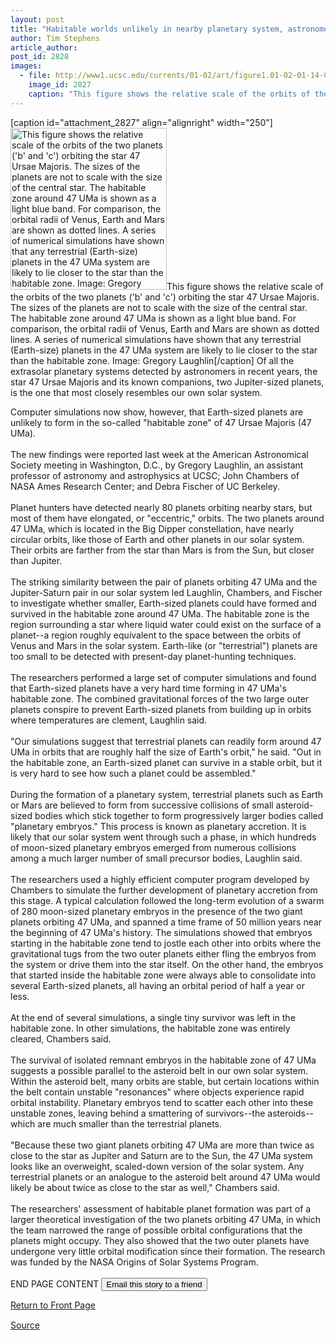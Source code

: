 ```yaml
---
layout: post
title: "Habitable worlds unlikely in nearby planetary system, astronomers find"
author: Tim Stephens
article_author: 
post_id: 2828
images:
  - file: http://www1.ucsc.edu/currents/01-02/art/figure1.01-02-01-14-02.250.jpeg
    image_id: 2827
    caption: "This figure shows the relative scale of the orbits of the two planets ('b' and 'c') orbiting the star 47 Ursae Majoris. The sizes of the planets are not to scale with the size of the central star. The habitable zone around 47 UMa is shown as a light blue band. For comparison, the orbital radii of Venus, Earth and Mars are shown as dotted lines. A series of numerical simulations have shown that any terrestrial (Earth-size) planets in the 47 UMa system are likely to lie closer to the star than the habitable zone. Image: Gregory Laughlin"
---
```


[caption id="attachment_2827" align="alignright" width="250"]<a href="http://dev-ucsc-news.pantheonsite.io/wp-content/uploads/2002/01/figure1.01-02-01-14-02.250.jpeg"><img class="size-full wp-image-2827" src="http://dev-ucsc-news.pantheonsite.io/wp-content/uploads/2002/01/figure1.01-02-01-14-02.250.jpeg" alt="This figure shows the relative scale of the orbits of the two planets ('b' and 'c') orbiting the star 47 Ursae Majoris. The sizes of the planets are not to scale with the size of the central star. The habitable zone around 47 UMa is shown as a light blue band. For comparison, the orbital radii of Venus, Earth and Mars are shown as dotted lines. A series of numerical simulations have shown that any terrestrial (Earth-size) planets in the 47 UMa system are likely to lie closer to the star than the habitable zone. Image: Gregory Laughlin" width="250" height="259" /></a>This figure shows the relative scale of the orbits of the two planets ('b' and 'c') orbiting the star 47 Ursae Majoris. The sizes of the planets are not to scale with the size of the central star. The habitable zone around 47 UMa is shown as a light blue band. For comparison, the orbital radii of Venus, Earth and Mars are shown as dotted lines. A series of numerical simulations have shown that any terrestrial (Earth-size) planets in the 47 UMa system are likely to lie closer to the star than the habitable zone. Image: Gregory Laughlin[/caption]
Of all the extrasolar planetary systems detected by astronomers in recent years, the star 47 Ursae Majoris and its known companions, two Jupiter-sized planets, is the one that most closely resembles our own solar system.
<p>
  Computer simulations now show, however, that Earth-sized planets are unlikely to form in the so-called "habitable zone" of 47 Ursae Majoris (47 UMa).<br>
  <br>
  The new findings were reported last week at the American Astronomical Society meeting in Washington, D.C., by Gregory Laughlin, an assistant professor of astronomy and astrophysics at UCSC; John Chambers of NASA Ames Research Center; and Debra Fischer of UC Berkeley.<br>
  <br>
  Planet hunters have detected nearly 80 planets orbiting nearby stars, but most of them have elongated, or "eccentric," orbits. The two planets around 47 UMa, which is located in the Big Dipper constellation, have nearly circular orbits, like those of Earth and other planets in our solar system. Their orbits are farther from the star than Mars is from the Sun, but closer than Jupiter.<br>
  <br>
  The striking similarity between the pair of planets orbiting 47 UMa and the Jupiter-Saturn pair in our solar system led Laughlin, Chambers, and Fischer to investigate whether smaller, Earth-sized planets could have formed and survived in the habitable zone around 47 UMa. The habitable zone is the region surrounding a star where liquid water could exist on the surface of a planet--a region roughly equivalent to the space between the orbits of Venus and Mars in the solar system. Earth-like (or "terrestrial") planets are too small to be detected with present-day planet-hunting techniques.<br>
  <br>
  The researchers performed a large set of computer simulations and found that Earth-sized planets have a very hard time forming in 47 UMa's habitable zone. The combined gravitational forces of the two large outer planets conspire to prevent Earth-sized planets from building up in orbits where temperatures are clement, Laughlin said.<br>
  <br>
  "Our simulations suggest that terrestrial planets can readily form around 47 UMa in orbits that are roughly half the size of Earth's orbit," he said. "Out in the habitable zone, an Earth-sized planet can survive in a stable orbit, but it is very hard to see how such a planet could be assembled."<br>
  <br>
  During the formation of a planetary system, terrestrial planets such as Earth or Mars are believed to form from successive collisions of small asteroid-sized bodies which stick together to form progressively larger bodies called "planetary embryos." This process is known as planetary accretion. It is likely that our solar system went through such a phase, in which hundreds of moon-sized planetary embryos emerged from numerous collisions among a much larger number of small precursor bodies, Laughlin said.<br>
  <br>
  The researchers used a highly efficient computer program developed by Chambers to simulate the further development of planetary accretion from this stage. A typical calculation followed the long-term evolution of a swarm of 280 moon-sized planetary embryos in the presence of the two giant planets orbiting 47 UMa, and spanned a time frame of 50 million years near the beginning of 47 UMa's history. The simulations showed that embryos starting in the habitable zone tend to jostle each other into orbits where the gravitational tugs from the two outer planets either fling the embryos from the system or drive them into the star itself. On the other hand, the embryos that started inside the habitable zone were always able to consolidate into several Earth-sized planets, all having an orbital period of half a year or less.<br>
  <br>
  At the end of several simulations, a single tiny survivor was left in the habitable zone. In other simulations, the habitable zone was entirely cleared, Chambers said.<br>
  <br>
  The survival of isolated remnant embryos in the habitable zone of 47 UMa suggests a possible parallel to the asteroid belt in our own solar system. Within the asteroid belt, many orbits are stable, but certain locations within the belt contain unstable "resonances" where objects experience rapid orbital instability. Planetary embryos tend to scatter each other into these unstable zones, leaving behind a smattering of survivors--the asteroids--which are much smaller than the terrestrial planets.<br>
  <br>
  "Because these two giant planets orbiting 47 UMa are more than twice as close to the star as Jupiter and Saturn are to the Sun, the 47 UMa system looks like an overweight, scaled-down version of the solar system. Any terrestrial planets or an analogue to the asteroid belt around 47 UMa would likely be about twice as close to the star as well," Chambers said.<br>
  <br>
  The researchers' assessment of habitable planet formation was part of a larger theoretical investigation of the two planets orbiting 47 UMa, in which the team narrowed the range of possible orbital configurations that the planets might occupy. They also showed that the two outer planets have undergone very little orbital modification since their formation. The research was funded by the NASA Origins of Solar Systems Program.<br>
  <br>
  END PAGE CONTENT <input name="t1" size="-1" type="hidden"> <input type="submit" value="Email this story to a friend">
</p>
<p>
  <a href="../../index.html">Return to Front Page</a> <img align="bottom" alt=" " border="0" height="1" src="../../images/trans.gif" width="385">
</p>
<p><a href="http://www1.ucsc.edu/currents/01-02/01-14/planets.html" title="Permalink to planets">Source</a></p>
